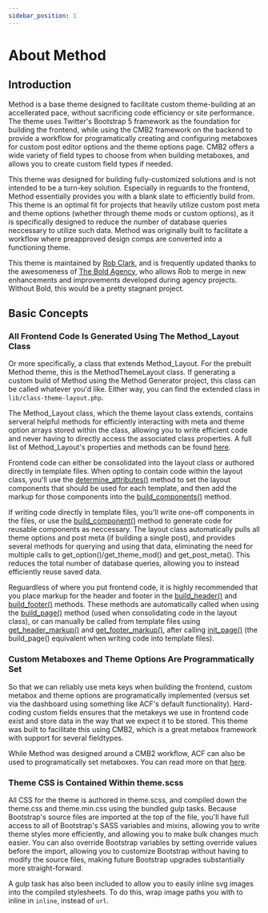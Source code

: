 ```yaml
---
sidebar_position: 1
---
```


# About Method

## Introduction

Method is a base theme designed to facilitate custom theme-building at an accellerated pace, without sacrificing code efficiency or site performance. The theme uses Twitter's Bootstrap 5 framework as the foundation for building the frontend, while using the CMB2 framework on the backend to provide a workflow for programatically creating and configuring metaboxes for custom post editor options and the theme options page. CMB2 offers a wide variety of field types to choose from when building metaboxes, and allows you to create custom field types if needed.

This theme was designed for building fully-customized solutions and is not intended to be a turn-key solution. Especially in reguards to the frontend, Method essentially provides you with a blank slate to efficiently build from. This theme is an optimal fit for projects that heavily utilize custom post meta and theme options (whether through theme mods or custom options), as it is specifically designed to reduce the number of database queries neccessary to utilize such data. Method was originally built to facilitate a workflow where preapproved design comps are converted into a functioning theme.

This theme is maintained by [Rob Clark](https://robclark.io), and is frequently updated thanks to the awesomeness of [The Bold Agency](https://theboldagency.co), who allows Rob to merge in new enhancements and improvements developed during agency projects. Without Bold, this would be a pretty stagnant project.

## Basic Concepts

### All Frontend Code Is Generated Using The Method_Layout Class

Or more specifically, a class that extends Method_Layout. For the prebuilt Method theme, this is the MethodThemeLayout class. If generating a custom build of Method using the Method Generator project, this class can be called whatever you'd like. Either way, you can find the extended class in `lib/class-theme-layout.php`.  

The Method_Layout class, which the theme layout class extends, contains serveral helpful methods for efficiently interacting with meta and theme option arrays stored within the class, allowing you to write efficient code and never having to directly access the associated class properties. A full list of Method_Layout's properties and methods can be found [here](/docs/method-layout/class-reference).  

Frontend code can either be consolidated into the layout class or authored directly in template files. When opting to contain code within the layout class, you'll use the [determine_attributes()](/docs/method-layout/methods/determine_attributes()) method to set the layout components that should be used for each template, and then add the markup for those components into the [build_components()](/docs/method-layout/methods/build_components()) method.

If writing code directly in template files, you'll write one-off components in the files, or use the [build_component()](/docs/method-layout/methods/build_component()) method to generate code for reusable components as neccessary. The layout class automatically pulls all theme options and post meta (if building a single post), and provides several methods for querying and using that data, eliminating the need for multiple calls to get_option()/get_theme_mod() and get_post_meta(). This reduces the total number of database queries, allowing you to instead efficiently reuse saved data. 

Reguardless of where you put frontend code, it is highly recommended that you place markup for the header and footer in the [build_header()](/docs/method-layout/methods/build_header()) and [build_footer()](/docs/method-layout/methods/build_footer()) methods. These methods are automatically called when using the [build_page()](/docs/method-layout/methods/build_page()) method (used when consolidating code in the layout class), or can manually be called from template files using [get_header_markup()](/docs/method-layout/methods/get_header_markup()) and [get_footer_markup()](/docs/method-layout/methods/get_footer_markup()), after calling [init_page()](/docs/method-layout/methods/init_page()) (the build_page() equivalent when writing code into template files).

### Custom Metaboxes and Theme Options Are Programmatically Set

So that we can reliably use meta keys when building the frontend, custom metabox and theme options are programatically implemented (versus set via the dashboard using something like ACF's default functionality). Hard-coding custom fields ensures that the metakeys we use in frontend code exist and store data in the way that we expect it to be stored. This theme was built to facilitate this using CMB2, which is a great metabox framework with support for several fieldtypes.

While Method was designed around a CMB2 workflow, ACF can also be used to programatically set metaboxes. You can read more on that [here](https://www.advancedcustomfields.com/resources/register-fields-via-php/).

### Theme CSS is Contained Within theme.scss

All CSS for the theme is authored in theme.scss, and compiled down the theme.css and theme.min.css using the bundled gulp tasks. Because Bootstrap's source files are imported at the top of the file, you'll have full access to all of Bootstrap's SASS variables and mixins, allowing you to write theme styles more efficiently, and allowing you to make bulk changes much easier. You can also override Bootstrap variables by setting override values before the import, allowing you to customize Bootstrap without having to modify the source files, making future Bootstrap upgrades substantially more straight-forward.

A gulp task has also been included to allow you to easily inline svg images into the compiled stylesheets. To do this, wrap image paths you with to inline in `inline`, instead of `url`.


